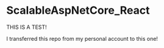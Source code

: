 # ScalableAspNetCore_React

THIS IS A TEST!

I transferred this repo from my personal account to this one!

